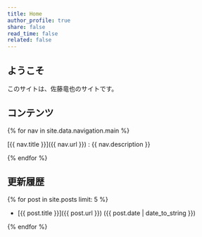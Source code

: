```yaml
---
title: Home
author_profile: true
share: false
read_time: false
related: false
---
```


## ようこそ

このサイトは、佐藤竜也のサイトです。

## コンテンツ

{% for nav in site.data.navigation.main %}

[{{ nav.title }}]({{ nav.url }})
: {{ nav.description }}

{% endfor %}

## 更新履歴

{% for post in site.posts limit: 5 %}

- [{{ post.title }}]({{ post.url }}) ({{ post.date | date_to_string }})

{% endfor %}
